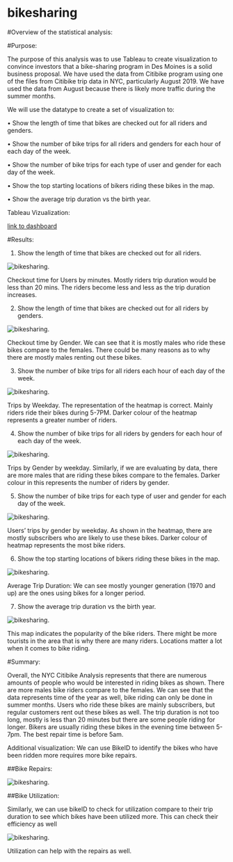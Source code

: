 # bikesharing
#Overview of the statistical analysis:

#Purpose:

The purpose of this analysis was to use Tableau to create visualization to convince investors that a bike-sharing program in Des Moines is a solid business proposal. We have used the data from Citibike program using one of the files from Citibike trip data in NYC, particularly August 2019. We have used the data from August because there is likely more traffic during the summer months. 

We will use the datatype to create a set of visualization to: 

•	Show the length of time that bikes are checked out for all riders and genders.

•	Show the number of bike trips for all riders and genders for each hour of each day of the week.

•	Show the number of bike trips for each type of user and gender for each day of the week.

•	Show the top starting locations of bikers riding these bikes in the map. 

•	Show the average trip duration vs the birth year. 

Tableau Vizualization: 

[link to dashboard](https://public.tableau.com/profile/zaineb.khan#!/vizhome/Citibike_16172754869480/NYCCitibikeAnalysis)

#Results:

1.	Show the length of time that bikes are checked out for all riders.

![bikesharing](https://github.com/Zainak94/bikesharing/blob/main/Resources/Checkout-times-Users.PNG).

Checkout time for Users by minutes. Mostly riders trip duration would be less than 20 mins. The riders become less and less as the trip duration increases.

2.	Show the length of time that bikes are checked out for all riders by genders.

![bikesharing](https://github.com/Zainak94/bikesharing/blob/main/Resources/Checkout-time-by-Gender.PNG).

Checkout time by Gender. We can see that it is mostly males who ride these bikes compare to the females. There could be many reasons as to why there are mostly males renting out these bikes. 

3.	Show the number of bike trips for all riders each hour of each day of the week.

![bikesharing](https://github.com/Zainak94/bikesharing/blob/main/Resources/Trip-by-Weekday.PNG).

Trips by Weekday. The representation of the heatmap is correct. Mainly riders ride their bikes during 5-7PM. Darker colour of the heatmap represents a greater number of riders. 

4.	 Show the number of bike trips for all riders by genders for each hour of each day of the week.

![bikesharing](https://github.com/Zainak94/bikesharing/blob/main/Resources/Trip-by-Gender.PNG).

Trips by Gender by weekday. Similarly, if we are evaluating by data, there are more males that are riding these bikes compare to the females. Darker colour in this represents the number of riders by gender.

5.	Show the number of bike trips for each type of user and gender for each day of the week.

![bikesharing](https://github.com/Zainak94/bikesharing/blob/main/Resources/Users-Trips-by-Gender-by-Weekday.PNG).

Users’ trips by gender by weekday. As shown in the heatmap, there are mostly subscribers who are likely to use these bikes. Darker colour of heatmap represents the most bike riders.

6.	Show the top starting locations of bikers riding these bikes in the map.

![bikesharing](https://github.com/Zainak94/bikesharing/blob/main/Resources/Average-Trip-Duration.PNG).

Average Trip Duration: We can see mostly younger generation (1970 and up) are the ones using bikes for a longer period. 

7.	Show the average trip duration vs the birth year. 

![bikesharing](https://github.com/Zainak94/bikesharing/blob/main/Resources/Top_Starting_Locations.PNG).

This map indicates the popularity of the bike riders. There might be more tourists in the area that is why there are many riders. Locations matter a lot when it comes to bike riding. 

#Summary:

Overall, the NYC Citibike Analysis represents that there are numerous amounts of people who would be interested in riding bikes as shown. There are more males bike riders compare to the females. We can see that the data represents time of the year as well, bike riding can only be done in summer months. Users who ride these bikes are mainly subscribers, but regular customers rent out these bikes as well. The trip duration is not too long, mostly is less than 20 minutes but there are some people riding for longer. Bikers are usually riding these bikes in the evening time between 5-7pm. The best repair time is before 5am. 

Additional visualization: 
We can use BikeID to identify the bikes who have been ridden more requires more bike repairs. 

##Bike Repairs:

![bikesharing](https://github.com/Zainak94/bikesharing/blob/main/Resources/Bike-repairs.PNG).

##Bike Utilization:

Similarly, we can use bikeID to check for utilization compare to their trip duration to see which bikes have been utilized more. This can check their efficiency as well

![bikesharing](https://github.com/Zainak94/bikesharing/blob/main/Resources/Bike-utilization.PNG).

Utilization can help with the repairs as well. 
